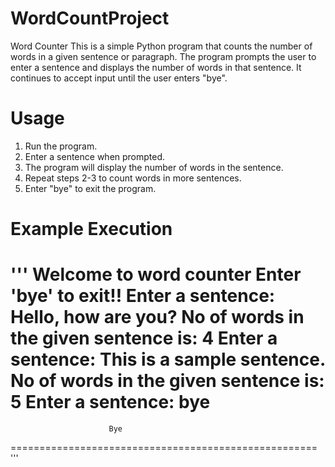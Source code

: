 # WordCountProject
Word Counter
This is a simple Python program that counts the number of words in a given sentence or paragraph. The program prompts the user to enter a sentence and displays the number of words in that sentence. It continues to accept input until the user enters "bye".

# Usage
1. Run the program.
2. Enter a sentence when prompted.
3. The program will display the number of words in the sentence.
4. Repeat steps 2-3 to count words in more sentences.
5. Enter "bye" to exit the program.

# Example Execution 
'''
Welcome to word counter
Enter 'bye' to exit!!
Enter a sentence: Hello, how are you?
No of words in the given sentence is: 4
Enter a sentence: This is a sample sentence.
No of words in the given sentence is: 5
Enter a sentence: bye
=====================================================
                          Bye                      
=====================================================
'''
